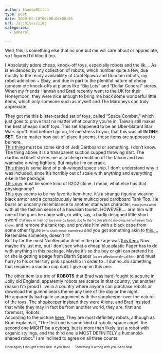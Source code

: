 ```yaml
---
author: ShadowStitch
type: post
date: 2000-06-10T00:00:00+00:00
url: /archives/1183
categories:
  - General

---
```

Well, this is something else that no one but me will care about or appreciate, so I figured I&#8217;d blog it too.

I Absolutely adore cheap, knock-off toys, especially robots and the ilk&#8230;. As is evidenced by my collection of robots, which number quite a few, due mostly to the ready availablility of Cool Spawn and Gundam robots, my robot addiction + Ebay, and due in part to the plentiful nature of cheap gundam etc knock-offs at places like &#8220;Big Lots&#8221; and &#8220;Dollar General&#8221; stores.  
When my friends Hannah and Brad recently went to the UK for their Honeymoon, they were nice enough to bring me back some wonderful little items, which only someone such as myself and The Maroneys can truly appreciate.

They got me this blister-carded set of toys, called &#8220;Space Combat,&#8221; which just goes to prove that no matter what country you&#8217;re in, Taiwan still makes the best cheapo ripoff toys. This set happened to be an Uber-blatant Star Wars ripoff. And before I go on, let me stress to you, that this was all **IN ONE SET.** So no matter how out-of-place it seems, these items are supposed to be here.  
<a target="_blank" href="http://www.shadowstitch.com/dartboard.jpg">This thing</a> must be some kind of Jedi Dartboard or something. I don&#8217;t know. The thing above it is a transparent suction cupped throwing dart. The dartboard itself strikes me as a cheap rendition of the falcon and two wannabe x-wing fighters. But maybe I&#8217;m on crack.  
<a target="_blank" href="http://www.shadowstitch.com/pinkship.jpg">This thing</a> is some kind of pink-winged space ship. I don&#8217;t understand why it was included, since it&#8217;s horribly out of scale with anything and everything else in the package.  
<a target="_blank" href="http://www.shadowstitch.com/r2dwhat.jpg">This guy</a> must be some kind of R2D2 clone. I mean, what else has that physiognomy?  
<a target="_blank" href="http://www.shadowstitch.com/falseblarth.jpg">This guy</a> seems to be my favorite item here. it&#8217;s a strange figurine wearing black armor and a conspicuously lame multicolored cardboard Tank Top. He bears an uncanny resemblance to another star wars character, <font size="1">(you guess who)</font> with all the fashion sense of a hawaiian tourist. HOWEVER&#8230;. arm him with one of the guns he came with, or with, say, a badly designed little short sword <font size="1">(that may or may not be a energy beam, due to the 1-color plastic molding, we will never truly know.)</font> and remove the tank top, and provide him with a black cape from some other figure <font size="1">(who shall remain nameless)</font> and you get something akin to <a target="_blank" href="http://www.shadowstitch.com/blarth.jpg">this&#8230;.</a> Resembles someone, doesn&#8217;t it?  
But by far the most NonSequitur item in the package was <a target="_blank" href="http://www.shadowstitch.com/darthpager.jpg">this item.</a> Now maybe it&#8217;s just me, but I don&#8217;t see what a cheap blue plastic Pager has to do with anything in this package. Maybe it&#8217;s so the boy or girl can pretend he or she is getting a page from Blarth Spader <font size="1">(as we affectionately call him)</font> and must hurry to his or her tiny pink spaceship in order to ..I dunno..do something that requires a suction cup dart. I give up on this one.

The other item is a trio of **ROBOTS** that Brad was hard-fought to acquire in Jolly old England. apparently robots are scarce in that country; yet another reason I&#8217;m proud I live in a country where anyone can purchase robots or download the gummi bears theme any time of the day or the night.  
He apparently had quite an argument with the shopkeeper over the nature of the toys. The shopkeeper insisted they were Aliens, and Brad insisted that while they may in fact be from another world, they are, first and foremost, Robots.  
According to the picture <a target="_blank" href="http://www.shadowstitch.com/robots.jpg">here,</a> They are most definitely robots, although as Brad explains it, &#8220;The first one is some kind of robotic space angel, the second one MIGHT be a cyborg, but is more than likely just a robot with organic stylings, and the third one is MOST DEFINITELY a humanoid-shaped robot.&#8221; I am inclined to agree on all three counts.

<font size="1">Once again, <b>I</b> thought it was neat. If you don&#8217;t&#8230;. Something is wrong with you. Seek help.</font>